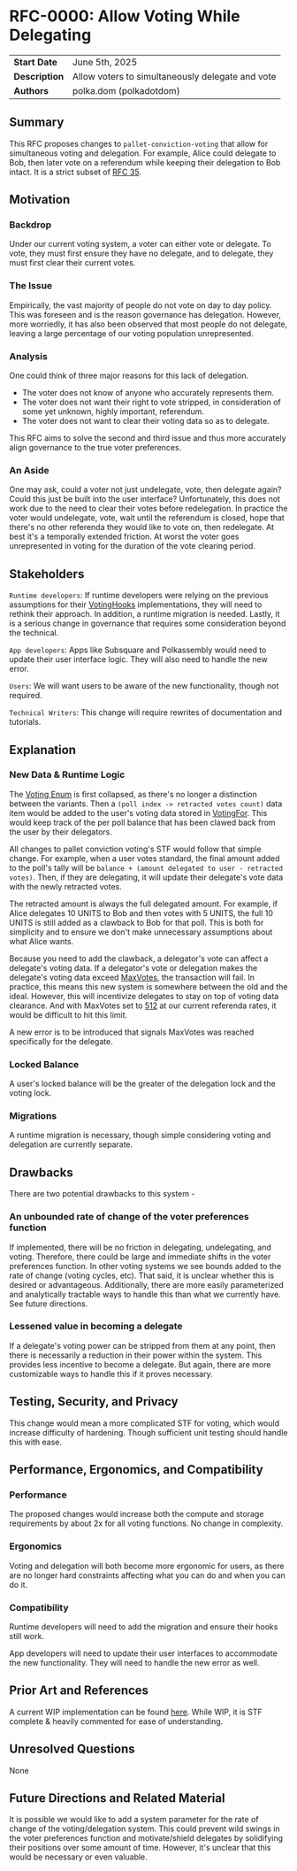 # RFC-0000: Allow Voting While Delegating

|                 |                                                                                             |
| --------------- | ------------------------------------------------------------------------------------------- |
| **Start Date**  | June 5th, 2025                                                                              |
| **Description** | Allow voters to simultaneously delegate and vote                                            |
| **Authors**     | polka.dom (polkadotdom)                                                                     |

## Summary

This RFC proposes changes to `pallet-conviction-voting` that allow for simultaneous voting and delegation. For example, Alice could delegate to Bob, then later vote on a referendum while keeping their delegation to Bob intact. It is a strict subset of [RFC 35](https://github.com/polkadot-fellows/RFCs/pull/35).

## Motivation

### Backdrop
Under our current voting system, a voter can either vote or delegate. To vote, they must first ensure they have no delegate, and to delegate, they must first clear their current votes.

### The Issue

Empirically, the vast majority of people do not vote on day to day policy. This was foreseen and is the reason governance has delegation. However, more worriedly, it has also been observed that most people do not delegate, leaving a large percentage of our voting population unrepresented.

### Analysis

One could think of three major reasons for this lack of delegation. 

- The voter does not know of anyone who accurately represents them. 
- The voter does not want their right to vote stripped, in consideration of some yet unknown, highly important, referendum.
- The voter does not want to clear their voting data so as to delegate.

This RFC aims to solve the second and third issue and thus more accurately align governance to the true voter preferences.

### An Aside

One may ask, could a voter not just undelegate, vote, then delegate again? Could this just be built into the user interface? Unfortunately, this does not work due to the need to clear their votes before redelegation. In practice the voter would undelegate, vote, wait until the referendum is closed, hope that there's no other referenda they would like to vote on, then redelegate. At best it's a temporally extended friction. At worst the voter goes unrepresented in voting for the duration of the vote clearing period.
 

## Stakeholders

`Runtime developers`: If runtime developers were relying on the previous assumptions for their [VotingHooks](https://github.com/paritytech/polkadot-sdk/blob/master/substrate/frame/conviction-voting/src/lib.rs#L159) implementations, they will need to rethink their approach. In addition, a runtime migration is needed. Lastly, it is a serious change in governance that requires some consideration beyond the technical. 

`App developers`: Apps like Subsquare and Polkassembly would need to update their user interface logic. They will also need to handle the new error.

`Users`: We will want users to be aware of the new functionality, though not required.

`Technical Writers`: This change will require rewrites of documentation and tutorials. 

## Explanation

### New Data & Runtime Logic

The [Voting Enum](https://github.com/paritytech/polkadot-sdk/blob/master/substrate/frame/conviction-voting/src/vote.rs#L225) is first collapsed, as there's no longer a distinction between the variants. Then a `(poll index -> retracted votes count)` data item would be added to the user's voting data stored in [VotingFor](https://github.com/paritytech/polkadot-sdk/blob/master/substrate/frame/conviction-voting/src/lib.rs#L165). This would keep track of the per poll balance that has been clawed back from the user by their delegators. 

All changes to pallet conviction voting's STF would follow that simple change. For example, when a user votes standard, the final amount added to the poll's tally will be `balance + (amount delegated to user - retracted votes)`. Then, if they are delegating, it will update their delegate's vote data with the newly retracted votes.

The retracted amount is always the full delegated amount. For example, if Alice delegates 10 UNITS to Bob and then votes with 5 UNITS, the full 10 UNITS is still added as a clawback to Bob for that poll. This is both for simplicity and to ensure we don't make unnecessary assumptions about what Alice wants.

Because you need to add the clawback, a delegator's vote can affect a delegate's voting data. If a delegator's vote or delegation makes the delegate's voting data exceed [MaxVotes](https://github.com/paritytech/polkadot-sdk/blob/master/substrate/frame/conviction-voting/src/vote.rs#L206-L216), the transaction will fail. In practice, this means this new system is somewhere between the old and the ideal. However, this will incentivize delegates to stay on top of voting data clearance. And with MaxVotes set to [512](https://github.com/polkadot-fellows/runtimes/blob/main/relay/polkadot/src/governance/mod.rs#L43) at our current referenda rates, it would be difficult to hit this limit.

A new error is to be introduced that signals MaxVotes was reached specifically for the delegate.

### Locked Balance

A user's locked balance will be the greater of the delegation lock and the voting lock.

### Migrations 

A runtime migration is necessary, though simple considering voting and delegation are currently separate.

## Drawbacks

There are two potential drawbacks to this system -

### An unbounded rate of change of the voter preferences function

If implemented, there will be no friction in delegating, undelegating, and voting. Therefore, there could be large and immediate shifts in the voter preferences function. In other voting systems we see bounds added to the rate of change (voting cycles, etc). That said, it is unclear whether this is desired or advantageous. Additionally, there are more easily parameterized and analytically tractable ways to handle this than what we currently have. See future directions.

### Lessened value in becoming a delegate

If a delegate's voting power can be stripped from them at any point, then there is necessarily a reduction in their power within the system. This provides less incentive to become a delegate. But again, there are more customizable ways to handle this if it proves necessary. 

## Testing, Security, and Privacy

This change would mean a more complicated STF for voting, which would increase difficulty of hardening. Though sufficient unit testing should handle this with ease.

## Performance, Ergonomics, and Compatibility

### Performance

The proposed changes would increase both the compute and storage requirements by about 2x for all voting functions. No change in complexity.

### Ergonomics

Voting and delegation will both become more ergonomic for users, as there are no longer hard constraints affecting what you can do and when you can do it.

### Compatibility

Runtime developers will need to add the migration and ensure their hooks still work.

App developers will need to update their user interfaces to accommodate the new functionality. They will need to handle the new error as well.

## Prior Art and References

A current WIP implementation can be found [here](https://github.com/PolkadotDom/polkadot-sdk/tree/dom/vote-while-delegating/substrate/frame/conviction-voting/src). While WIP, it is STF complete & heavily commented for ease of understanding.

## Unresolved Questions

None

## Future Directions and Related Material

It is possible we would like to add a system parameter for the rate of change of the voting/delegation system. This could prevent wild swings in the voter preferences function and motivate/shield delegates by solidifying their positions over some amount of time. However, it's unclear that this would be necessary or even valuable.
